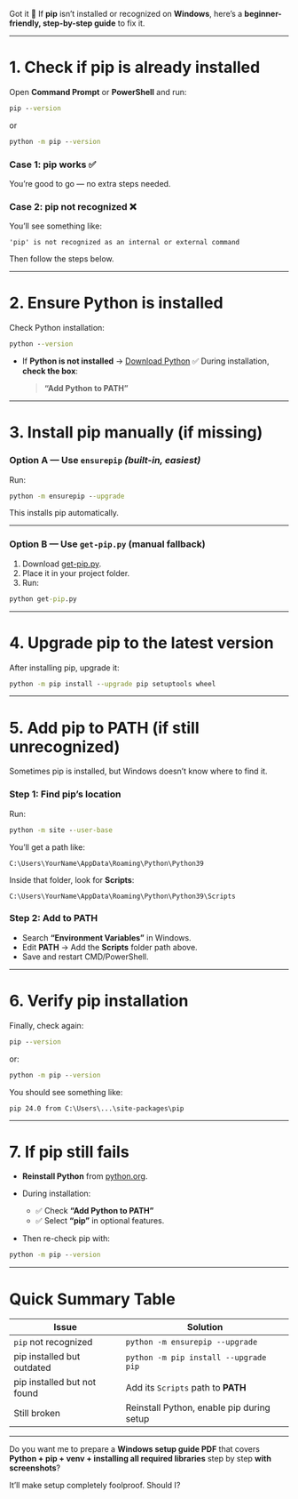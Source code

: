 Got it 🙂
If **pip** isn’t installed or recognized on **Windows**, here’s a **beginner-friendly, step-by-step guide** to fix it.

---

# **1. Check if pip is already installed**

Open **Command Prompt** or **PowerShell** and run:

```bat
pip --version
```

or

```bat
python -m pip --version
```

### **Case 1: pip works ✅**

You’re good to go — no extra steps needed.

### **Case 2: pip not recognized ❌**

You’ll see something like:

```
'pip' is not recognized as an internal or external command
```

Then follow the steps below.

---

# **2. Ensure Python is installed**

Check Python installation:

```bat
python --version
```

* If **Python is not installed** → [Download Python](https://www.python.org/downloads/)
  ✅ During installation, **check the box**:

  > **“Add Python to PATH”**

---

# **3. Install pip manually (if missing)**

### **Option A — Use `ensurepip`** *(built-in, easiest)*

Run:

```bat
python -m ensurepip --upgrade
```

This installs pip automatically.

---

### **Option B — Use `get-pip.py` (manual fallback)**

1. Download [get-pip.py](https://bootstrap.pypa.io/get-pip.py).
2. Place it in your project folder.
3. Run:

```bat
python get-pip.py
```

---

# **4. Upgrade pip to the latest version**

After installing pip, upgrade it:

```bat
python -m pip install --upgrade pip setuptools wheel
```

---

# **5. Add pip to PATH (if still unrecognized)**

Sometimes pip is installed, but Windows doesn’t know where to find it.

### **Step 1: Find pip’s location**

Run:

```bat
python -m site --user-base
```

You’ll get a path like:

```
C:\Users\YourName\AppData\Roaming\Python\Python39
```

Inside that folder, look for **Scripts**:

```
C:\Users\YourName\AppData\Roaming\Python\Python39\Scripts
```

### **Step 2: Add to PATH**

* Search **“Environment Variables”** in Windows.
* Edit **PATH** → Add the **Scripts** folder path above.
* Save and restart CMD/PowerShell.

---

# **6. Verify pip installation**

Finally, check again:

```bat
pip --version
```

or:

```bat
python -m pip --version
```

You should see something like:

```
pip 24.0 from C:\Users\...\site-packages\pip
```

---

# **7. If pip still fails**

* **Reinstall Python** from [python.org](https://www.python.org/downloads/).
* During installation:

  * ✅ Check **“Add Python to PATH”**
  * ✅ Select **“pip”** in optional features.
* Then re-check pip with:

```bat
python -m pip --version
```

---

# **Quick Summary Table**

| **Issue**                   | **Solution**                              |
| --------------------------- | ----------------------------------------- |
| `pip` not recognized        | `python -m ensurepip --upgrade`           |
| pip installed but outdated  | `python -m pip install --upgrade pip`     |
| pip installed but not found | Add its `Scripts` path to **PATH**        |
| Still broken                | Reinstall Python, enable pip during setup |

---

Do you want me to prepare a **Windows setup guide PDF**
that covers **Python + pip + venv + installing all required libraries** step by step **with screenshots**?

It’ll make setup completely foolproof. Should I?
